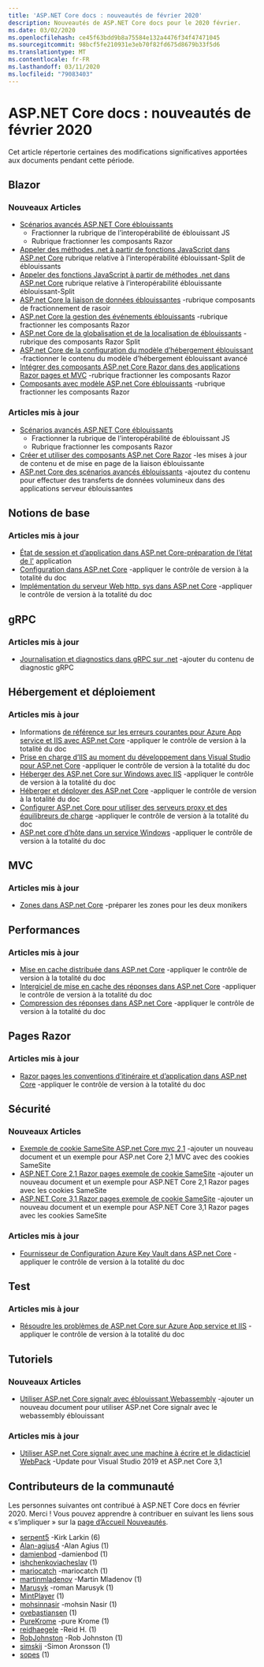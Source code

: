 ```yaml
---
title: 'ASP.NET Core docs : nouveautés de février 2020'
description: Nouveautés de ASP.NET Core docs pour le 2020 février.
ms.date: 03/02/2020
ms.openlocfilehash: ce45f63bdd9b8a75584e132a4476f34f47471045
ms.sourcegitcommit: 98bcf5fe210931e3eb70f82fd675d8679b33f5d6
ms.translationtype: MT
ms.contentlocale: fr-FR
ms.lasthandoff: 03/11/2020
ms.locfileid: "79083403"
---
```

# <a name="aspnet-core-docs-whats-new-for-february-2020"></a>ASP.NET Core docs : nouveautés de février 2020

Cet article répertorie certaines des modifications significatives apportées aux documents pendant cette période.

## <a name="blazor"></a>Blazor

### <a name="new-articles"></a>Nouveaux Articles

- [Scénarios avancés ASP.NET Core éblouissants](../blazor/advanced-scenarios.md)
  - Fractionner la rubrique de l’interopérabilité de éblouissant JS
  - Rubrique fractionner les composants Razor
- [Appeler des méthodes .net à partir de fonctions JavaScript dans ASP.net Core](../blazor/call-dotnet-from-javascript.md) rubrique relative à l’interopérabilité éblouissant-Split de éblouissants
- [Appeler des fonctions JavaScript à partir de méthodes .net dans ASP.net Core](../blazor/call-javascript-from-dotnet.md) rubrique relative à l’interopérabilité éblouissante éblouissant-Split
- [ASP.net Core la liaison de données éblouissantes](../blazor/data-binding.md) -rubrique composants de fractionnement de rasoir
- [ASP.net Core la gestion des événements éblouissants](../blazor/event-handling.md) -rubrique fractionner les composants Razor
- [ASP.net Core de la globalisation et de la localisation de éblouissants](../blazor/globalization-localization.md) -rubrique des composants Razor Split
- [ASP.net Core de la configuration du modèle d’hébergement éblouissant](../blazor/hosting-model-configuration.md) -fractionner le contenu du modèle d’hébergement éblouissant avancé
- [Intégrer des composants ASP.net Core Razor dans des applications Razor pages et MVC](../blazor/integrate-components.md) -rubrique fractionner les composants Razor
- [Composants avec modèle ASP.net Core éblouissants](../blazor/templated-components.md) -rubrique fractionner les composants Razor

### <a name="updated-articles"></a>Articles mis à jour

- [Scénarios avancés ASP.NET Core éblouissants](../blazor/advanced-scenarios.md)
  - Fractionner la rubrique de l’interopérabilité de éblouissant JS
  - Rubrique fractionner les composants Razor
- [Créer et utiliser des composants ASP.net Core Razor](../blazor/components.md) -les mises à jour de contenu et de mise en page de la liaison éblouissante
- [ASP.net Core des scénarios avancés éblouissants](../blazor/advanced-scenarios.md) -ajoutez du contenu pour effectuer des transferts de données volumineux dans des applications serveur éblouissantes

## <a name="fundamentals"></a>Notions de base

### <a name="updated-articles"></a>Articles mis à jour

- [État de session et d’application dans ASP.net Core-préparation de l’état de l'](../fundamentals/app-state.md) application
- [Configuration dans ASP.net Core](../fundamentals/configuration/index.md) -appliquer le contrôle de version à la totalité du doc
- [Implémentation du serveur Web http. sys dans ASP.net Core](../fundamentals/servers/httpsys.md) -appliquer le contrôle de version à la totalité du doc

## <a name="grpc"></a>gRPC

### <a name="updated-articles"></a>Articles mis à jour

- [Journalisation et diagnostics dans gRPC sur .net](../grpc/diagnostics.md) -ajouter du contenu de diagnostic gRPC

## <a name="hosting-and-deployment"></a>Hébergement et déploiement

### <a name="updated-articles"></a>Articles mis à jour

- Informations [de référence sur les erreurs courantes pour Azure App service et IIS avec ASP.net Core](../host-and-deploy/azure-iis-errors-reference.md) -appliquer le contrôle de version à la totalité du doc
- [Prise en charge d’IIS au moment du développement dans Visual Studio pour ASP.net Core](../host-and-deploy/iis/development-time-iis-support.md) -appliquer le contrôle de version à la totalité du doc
- [Héberger des ASP.net Core sur Windows avec IIS](../host-and-deploy/iis/index.md) -appliquer le contrôle de version à la totalité du doc
- [Héberger et déployer des ASP.net Core](../host-and-deploy/index.md) -appliquer le contrôle de version à la totalité du doc
- [Configurer ASP.net Core pour utiliser des serveurs proxy et des équilibreurs de charge](../host-and-deploy/proxy-load-balancer.md) -appliquer le contrôle de version à la totalité du doc
- [ASP.net core d’hôte dans un service Windows](../host-and-deploy/windows-service.md) -appliquer le contrôle de version à la totalité du doc

## <a name="mvc"></a>MVC

### <a name="updated-articles"></a>Articles mis à jour

- [Zones dans ASP.net Core](../mvc/controllers/areas.md) -préparer les zones pour les deux monikers

## <a name="performance"></a>Performances

### <a name="updated-articles"></a>Articles mis à jour

- [Mise en cache distribuée dans ASP.net Core](../performance/caching/distributed.md) -appliquer le contrôle de version à la totalité du doc
- [Intergiciel de mise en cache des réponses dans ASP.net Core](../performance/caching/middleware.md) -appliquer le contrôle de version à la totalité du doc
- [Compression des réponses dans ASP.net Core](../performance/response-compression.md) -appliquer le contrôle de version à la totalité du doc

## <a name="razor-pages"></a>Pages Razor

### <a name="updated-articles"></a>Articles mis à jour

- [Razor pages les conventions d’itinéraire et d’application dans ASP.net Core](../razor-pages/razor-pages-conventions.md) -appliquer le contrôle de version à la totalité du doc

## <a name="security"></a>Sécurité

### <a name="new-articles"></a>Nouveaux Articles

- [Exemple de cookie SameSite ASP.net Core mvc 2,1](../security/samesite/mvc21.md) -ajouter un nouveau document et un exemple pour ASP.net Core 2,1 MVC avec des cookies SameSite
- [ASP.NET Core 2,1 Razor pages exemple de cookie SameSite](../security/samesite/rp21.md) -ajouter un nouveau document et un exemple pour ASP.NET Core 2,1 Razor pages avec les cookies SameSite
- [ASP.NET Core 3,1 Razor pages exemple de cookie SameSite](../security/samesite/rp31.md) -ajouter un nouveau document et un exemple pour ASP.NET Core 3,1 Razor pages avec les cookies SameSite

### <a name="updated-articles"></a>Articles mis à jour

- [Fournisseur de Configuration Azure Key Vault dans ASP.net Core](../security/key-vault-configuration.md) -appliquer le contrôle de version à la totalité du doc

## <a name="testing"></a>Test

### <a name="updated-articles"></a>Articles mis à jour

- [Résoudre les problèmes de ASP.net Core sur Azure App service et IIS](../test/troubleshoot-azure-iis.md) -appliquer le contrôle de version à la totalité du doc

## <a name="tutorials"></a>Tutoriels

### <a name="new-articles"></a>Nouveaux Articles

- [Utiliser ASP.net Core signalr avec éblouissant Webassembly](../tutorials/signalr-blazor-webassembly.md) -ajouter un nouveau document pour utiliser ASP.net Core signalr avec le webassembly éblouissant

### <a name="updated-articles"></a>Articles mis à jour

- [Utiliser ASP.net Core signalr avec une machine à écrire et le didacticiel WebPack](../tutorials/signalr-typescript-webpack.md) -Update pour Visual Studio 2019 et ASP.net Core 3,1

## <a name="community-contributors"></a>Contributeurs de la communauté

Les personnes suivantes ont contribué à ASP.NET Core docs en février 2020. Merci ! Vous pouvez apprendre à contribuer en suivant les liens sous « s’impliquer » sur la [page d’Accueil Nouveautés](index.yml).

- [serpent5](https://github.com/serpent5) -Kirk Larkin (6)
- [Alan-agius4](https://github.com/alan-agius4) -Alan Agius (1)
- [damienbod](https://github.com/damienbod) -damienbod (1)
- [ishchenkoviacheslav](https://github.com/ishchenkoviacheslav) (1)
- [mariocatch](https://github.com/mariocatch) -mariocatch (1)
- [martinmladenov](https://github.com/martinmladenov) -Martin Mladenov (1)
- [Marusyk](https://github.com/Marusyk) -roman Marusyk (1)
- [MintPlayer](https://github.com/MintPlayer) (1)
- [mohsinnasir](https://github.com/mohsinnasir) -mohsin Nasir (1)
- [ovebastiansen](https://github.com/ovebastiansen) (1)
- [PureKrome](https://github.com/PureKrome) -pure Krome (1)
- [reidhaegele](https://github.com/reidhaegele) -Reid H. (1)
- [RobJohnston](https://github.com/RobJohnston) -Rob Johnston (1)
- [simskij](https://github.com/simskij) -Simon Aronsson (1)
- [sopes](https://github.com/sopes) (1)
